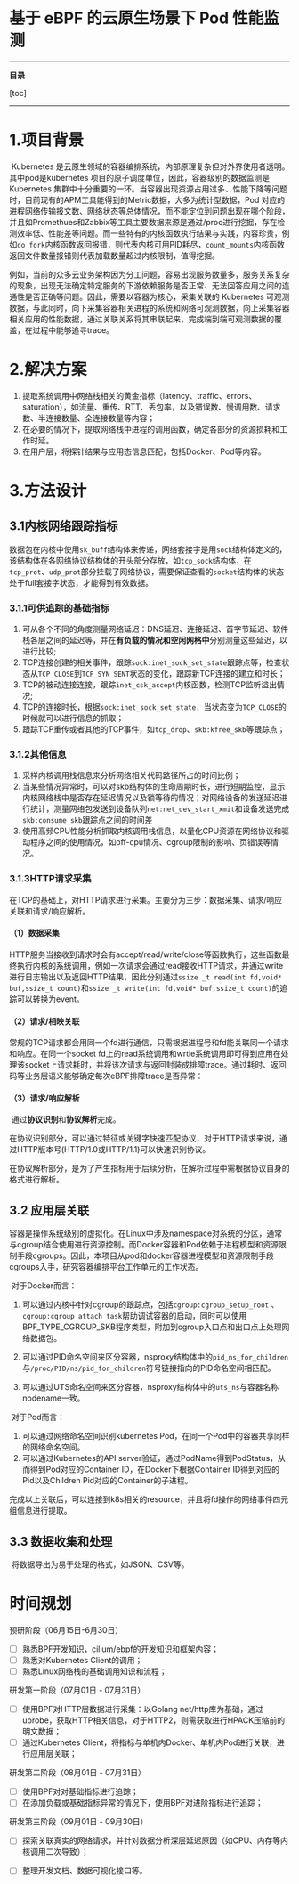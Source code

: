 # 基于 eBPF 的云原生场景下 Pod 性能监测

---

**目录**

[toc]

---

# 1.项目背景

​	Kubernetes 是云原生领域的容器编排系统，内部原理复杂但对外界使用者透明。其中pod是kubernetes 项目的原子调度单位，因此，容器级别的数据监测是 Kubernetes 集群中十分重要的一环。当容器出现资源占用过多、性能下降等问题时，目前现有的APM工具能得到的Metric数据，大多为统计型数据，Pod 对应的进程网络传输报文数、网络状态等总体情况，而不能定位到问题出现在哪个阶段，并且如Promethues和Zabbix等工具主要数据来源是通过/proc进行挖掘，存在检测效率低、性能差等问题。而一些特有的内核函数执行结果与实践，内容珍贵，例如`do fork`内核函数返回报错，则代表内核可用PID耗尽，`count_mounts`内核函数返回文件数量报错则代表加载数量超过内核限制，值得挖掘。

​	例如，当前的众多云业务架构因为分工问题，容易出现服务数量多，服务关系复杂的现象，出现无法确定特定服务的下游依赖服务是否正常、无法回答应用之间的连通性是否正确等问题。因此，需要以容器为核心，采集关联的 Kubernetes 可观测数据，与此同时，向下采集容器相关进程的系统和网络可观测数据，向上采集容器相关应用的性能数据，通过关联关系将其串联起来，完成端到端可观测数据的覆盖，在过程中能够追寻trace。

# 2.解决方案

1. 提取系统调用中网络栈相关的黄金指标（latency、traffic、errors、saturation），如流量、重传、RTT、丢包率，以及错误数、慢调用数、请求数、半连接数量、全连接数量等内容；
1. 在必要的情况下，提取网络栈中进程的调用函数，确定各部分的资源损耗和工作时延。
1. 在用户层，将探针结果与应用态信息匹配，包括Docker、Pod等内容。

# 3.方法设计

## 3.1内核网络跟踪指标

​	数据包在内核中使用`sk_buff`结构体来传递，网络套接字是用`sock`结构体定义的，该结构体在各网络协议结构体的开头部分存放，如`tcp_sock`结构体，在`tcp_prot`、`udp_prot`部分挂载了网络协议，需要保证查看的`socket`结构体的状态处于full套接字状态，才能得到有效数据。

### 3.1.1可供追踪的基础指标

1. 可从各个不同的角度测量网络延迟：DNS延迟、连接延迟、首字节延迟、软件栈各层之间的延迟等，并在**有负载的情况和空闲网格中**分别测量这些延迟，以进行比较;
2. TCP连接创建的相关事件，跟踪`sock:inet_sock_set_state`跟踪点等，检查状态从`TCP_CLOSE`到`TCP_SYN_SENT`状态的变化，跟踪新TCP连接的建立和时长；
3. TCP的被动连接连接，跟踪`inet_csk_accept`内核函数，检测TCP监听溢出情况;
4. TCP的连接时长，根据`sock:inet_sock_set_state`，当状态变为`TCP_CLOSE`的时候就可以进行信息的抓取；
5. 跟踪TCP重传或者其他的TCP事件，如`tcp_drop`、`skb:kfree_skb`等跟踪点；

### 3.1.2其他信息

1. 采样内核调用栈信息来分析网络相关代码路径所占的时间比例；
2. 当某些情况异常时，可以对skb结构体的生命周期时长，进行短期监控，显示内核网络栈中是否存在延迟情况以及锁等待的情况；对网络设备的发送延迟进行统计，测量网络包发送到设备队列`net:net_dev_start_xmit`和设备发送完成`skb:consume_skb`跟踪点之间的时间差
3. 使用高频CPU性能分析抓取内核调用栈信息，以量化CPU资源在网络协议和驱动程序之间的使用情况，如off-cpu情况、cgroup限制的影响、页错误等情况。

### 3.1.3HTTP请求采集

​	在TCP的基础上，对HTTP请求进行采集。主要分为三步：数据采集、请求/响应关联和请求/响应解析。

#### （1）数据采集

​	HTTP服务当接收到请求时会有accept/read/write/close等函数执行，这些函数最终执行内核的系统调用，例如一次请求会通过read接收HTTP请求，并通过write进行日志输出以及返回HTTP结果，因此分别通过`ssize _t read(int fd,void* buf,ssize_t count)`和`ssize _t write(int fd,void* buf,ssize_t count)`的追踪可以转换为event。

#### （2）请求/相映关联

​	常规的TCP请求都会用同一个fd进行通信，只需根据进程号和fd能关联同一个请求和响应。在同一个socket fd上的read系统调用和wrtie系统调用即可得到应用在处理该socket上请求耗时，并将该次请求与返回封装成排障trace。通过耗时、返回码等业务层语义能够确定每次eBPF排障trace是否异常：

#### （3）请求/响应解析

​	通过**协议识别**和**协议解析**完成。

​	在协议识别部分，可以通过特征或关键字快速匹配协议，对于HTTP请求来说，通过HTTP版本号(HTTP/1.0或HTTP/1.1)可以快速识别协议。

​	在协议解析部分，是为了产生指标用于后续分析，在解析过程中需根据协议自身的格式进行解析。

## 3.2 应用层关联

​	容器是操作系统级别的虚拟化。在Linux中涉及namespace对系统的分区，通常与cgroup结合使用进行资源控制。而Docker容器和Pod依赖于进程模型和资源限制手段cgroups。因此，本项目从pod和docker容器进程模型和资源限制手段cgroups入手，研究容器编排平台工作单元的工作状态。

​	对于Docker而言：

1. 可以通过内核中针对cgroup的跟踪点，包括`cgroup:cgroup_setup_root` 、`cgroup:cgroup_attach_task`帮助调试容器的启动，同时可以使用BPF_TYPE_CGROUP_SKB程序类型，附加到cgroup入口点和出口点上处理网络数据包。

2. 可以通过PID命名空间来区分容器，nsproxy结构体中的`pid_ns_for_children`与`/proc/PID/ns/pid_for_children`符号链接指向的PID命名空间相匹配。

3. 可以通过UTS命名空间来区分容器，nsproxy结构体中的`uts_ns`与容器名称nodename一致。

​	对于Pod而言：

1. 可以通过网络命名空间识别kubernetes Pod，在同一个Pod中的容器共享同样的网络命名空间。
2. 可以通过Kubernetes的API server验证，通过PodName得到PodStatus，从而得到Pod对应的Container ID，在Docker下根据Container ID得到对应的Pid以及Children Pid对应的Container的子进程。

​	完成以上关联后，可以连接到k8s相关的resource，并且将fd操作的网络事件四元组信息进行提取。

## 3.3 数据收集和处理

​	将数据导出为易于处理的格式，如JSON、CSV等。

# 时间规划

预研阶段（06月15日-6月30日）

* [ ] 熟悉BPF开发知识，cilium/ebpf的开发知识和框架内容；
* [ ] 熟悉对Kubernetes Client的调用；
* [ ] 熟悉Linux网络栈的基础调用知识和流程；

研发第一阶段（07月01日 - 07月31日）

* [ ] 使用BPF对HTTP层数据进行采集：以Golang net/http库为基础，通过uprobe，获取HTTP相关信息，对于HTTP2，则需获取进行HPACK压缩前的明文数据；
* [ ] 通过Kubernetes Client，将指标与单机内Docker、单机内Pod进行关联，进行应用层关联；

研发第二阶段（08月01日 - 07月31日）

* [ ] 使用BPF对对基础指标进行追踪；
* [ ] 在添加负载或基础指标异常的情况下，使用BPF对进阶指标进行追踪；

研发第三阶段（09月01日 - 09月30日）

* [ ] 探索关联真实的网络请求，并针对数据分析深层延迟原因（如CPU、内存等内核调用二次导致）；
* [ ] 整理开发文档、数据可视化接口等。

